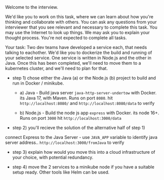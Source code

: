 Welcome to the interview.

We'd like you to work on this task, where we can learn about how you're thinking and collaborate with others. You can ask any questions from your interviewer that you see relevant and necessary to complete this task. You may use the Internet to look up things. We may ask you to explain your thought process. You're not expected to complete all tasks.

Your task:
Two dev teams have developed a service each, that needs talking to eachother. We'd like you to dockerize the build and running of your selected service. One service is written in Node.js and the other in Java. Once this has been completed, we'll need to move them to a kubernetes cluster, and we'll need to plan for that.


* step 1) 
chose either the Java (a) or the Node.js (b) project to build and run in Docker / minikube.

    * a) Java - 
Build java server `java-http-server-undertow` with Docker. its Java 17, with Maven. Runs on port `8080`.
hit `http://localhost:8080/` and `http://localhost:8080/data` to verify

    * b) Node.js - 
Build the node js app `express` with Docker. its node 16+. Runs on port `3000`
hit `http://localhost:3000/data` 

* step 2) 
you'll recieve the solution of the alternative half of step 1)

connect Express to the Java Server - use `JAVA_APP` variable to identify java server address..
`http://localhost:3000/fromJava` to verify

* step 3) 
explain how would you move this into a cloud infrastructure of your choice, with potential redundancy.

* step 4) 
move the 2 services to a minikube node if you have a suitable setup ready. Other tools like Helm can be used.
